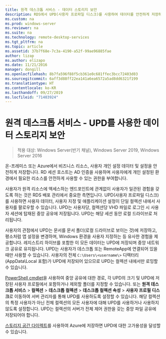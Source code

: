 ```yaml
---
title: 원격 데스크톱 서비스 - 데이터 스토리지 보안
description: RDS에서 UPD(사용자 프로파일 디스크)를 사용하여 데이터를 안전하게 저장하기 위한 계획 정보
ms.custom: na
ms.prod: windows-server
ms.reviewer: na
ms.suite: na
ms.technology: remote-desktop-services
ms.tgt_pltfrm: na
ms.topic: article
ms.assetid: 37b7f68e-7c3a-4190-a52f-99ae96885fae
author: lizap
ms.author: elizapo
ms.date: 11/21/2016
manager: dongill
ms.openlocfilehash: 8b7fa596f88f5cb361e0c681ffec3bcc72403d03
ms.sourcegitcommit: 6aff3d88ff22ea141a6ea6572a5ad8dd6321f199
ms.translationtype: HT
ms.contentlocale: ko-KR
ms.lasthandoff: 09/27/2019
ms.locfileid: "71403924"
---
```

# <a name="remote-desktop-services---secure-data-storage-with-upds"></a>원격 데스크톱 서비스 - UPD를 사용한 데이터 스토리지 보안

>적용 대상: Windows Server(반기 채널), Windows Server 2019, Windows Server 2016

온-프레미스 또는 Azure에서 비즈니스 리소스, 사용자 개인 설정 데이터 및 설정을 안전하게 저장합니다. RD 세션 호스트는 AD 인증을 사용하며 사용자에게 개인 설정된 환경에서 필요한 리소스를 안전하게 사용할 수 있는 권한을 부여합니다. 

사용자가 원격 리소스에 액세스하는 엔드포인트에 관계없이 사용자가 일관된 경험을 갖도록 하는 것은 RDS 배포 관리에서 중요한 측면입니다. UPD(사용자 프로파일 디스크)를 사용하면 사용자 데이터, 사용자 지정 및 애플리케이션 설정이 단일 컬렉션 내에서 사용자를 팔로우할 수 있습니다. UPD는 사용자당, 컬렉션당 VHD 파일로 로그인 시 사용자 세션에 탑재된 중앙 공유에 저장됩니다. UPD는 해당 세션 동안 로컬 드라이브로 처리됩니다. 

사용자의 관점에서 UPD는 문서를 문서 폴더(로컬 드라이브로 보이는 것)에 저장하고, 평소처럼 앱 설정을 변경하며, Windows 환경을 사용자 지정하는 등 유사한 경험을 제공합니다. 레지스트리 하이브를 포함한 이 모든 데이터는 UPD에 저장되며 중앙 네트워크 공유로 유지됩니다. UPD는 사용자가 데스크톱 또는 RemoteApp에 연결되어 있을 때만 사용할 수 있습니다. 사용자의 전체 `C:\Users\<username\>` 디렉터리(AppData\Local 포함)가 UPD에 저장되어 있으므로 UPD는 컬렉션 내에서만 로밍할 수 있습니다.

[PowerShell cmdlet](https://technet.microsoft.com/library/jj215443.aspx)을 사용하여 중앙 공유에 대한 경로, 각 UPD의 크기 및 UPD에 저장된 사용자 프로필에서 포함하거나 제외할 폴더를 지정할 수 있습니다. 또는 **원격 데스크톱 서비스** > **컬렉션** > **데스크톱 컬렉션** > **데스크톱 컬렉션 속성** > **사용자 프로필 디스크**로 이동하여 서버 관리자를 통해 UPD를 사용하도록 설정할 수 있습니다. 해당 컬렉션의 특정 사용자가 아닌 전체 컬렉션의 모든 사용자에 대해 UPD를 사용하거나 사용하지 않도록 설정합니다. UPD는 컬렉션의 서버가 전체 제어 권한을 갖는 중앙 파일 공유에 저장되어야 합니다. 

[스토리지 공간 다이렉트](rds-storage-spaces-direct-deployment.md)를 사용하여 Azure에 저장하면 UPD에 대한 고가용성을 달성할 수 있습니다. 